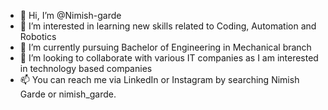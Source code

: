 - 👋 Hi, I’m @Nimish-garde
- 👀 I’m interested in learning new skills related to Coding, Automation and Robotics
- 🌱 I’m currently pursuing Bachelor of Engineering in Mechanical branch
- 💞️ I’m looking to collaborate with various IT companies as I am interested in technology based companies  
- 📫 You can reach me via LinkedIn or Instagram by searching Nimish Garde or nimish_garde.

<!---
Nimish-garde/Nimish-garde is a ✨ special ✨ repository because its `README.md` (this file) appears on your GitHub profile.
You can click the Preview link to take a look at your changes.
--->
